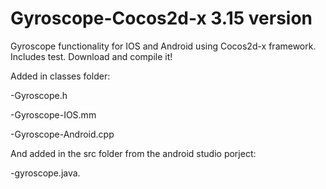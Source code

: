 # Gyroscope-Cocos2d-x 3.15 version
Gyroscope functionality for IOS and Android using Cocos2d-x framework. Includes test. Download and compile it!



Added in classes folder:

-Gyroscope.h

-Gyroscope-IOS.mm

-Gyroscope-Android.cpp



And added in the src folder from the android studio porject:

-gyroscope.java.

